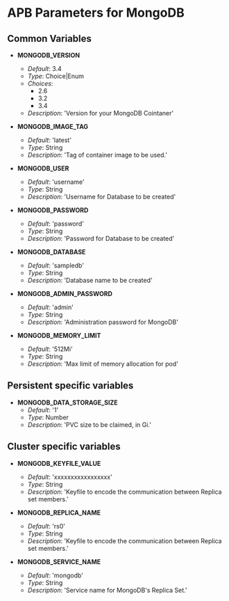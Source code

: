 # APB Parameters for MongoDB

## Common Variables

- **MONGODB_VERSION**
  - _Default_: 3.4
  - _Type_: Choice|Enum
  - _Choices_:
    - 2.6
    - 3.2
    - 3.4
  - _Description_: 'Version for your MongoDB Cointaner'

- **MONGODB_IMAGE_TAG**
  - _Default_: 'latest'
  - _Type_: String
  - _Description_: 'Tag of container image to be used.'

- **MONGODB_USER**
  - _Default_: 'username'
  - _Type_: String
  - _Description_: 'Username for Database to be created'

- **MONGODB_PASSWORD**
  - _Default_: 'password'
  - _Type_: String
  - _Description_: 'Password for Database to be created'

- **MONGODB_DATABASE**
  - _Default_: 'sampledb'
  - _Type_: String
  - _Description_: 'Database name to be created'

- **MONGODB_ADMIN_PASSWORD**
  - _Default_: 'admin'
  - _Type_: String
  - _Description_: 'Administration password for MongoDB'

- **MONGODB_MEMORY_LIMIT**
  - _Default_: '512Mi'
  - _Type_: String
  - _Description_: 'Max limit of memory allocation for pod'

## Persistent specific variables

- **MONGODB_DATA_STORAGE_SIZE** 
  - _Default_: '1'
  - _Type_: Number
  - _Description_: 'PVC size to be claimed, in Gi.'

## Cluster specific variables

- **MONGODB_KEYFILE_VALUE**
  - _Default_: 'xxxxxxxxxxxxxxxxx'
  - _Type_: String
  - _Description_: 'Keyfile to encode the communication between Replica set members.'

- **MONGODB_REPLICA_NAME**
  - _Default_: 'rs0'
  - _Type_: String
  - _Description_: 'Keyfile to encode the communication between Replica set members.'

- **MONGODB_SERVICE_NAME**
  - _Default_: 'mongodb'
  - _Type_: String
  - _Description_: 'Service name for MongoDB's Replica Set.'
